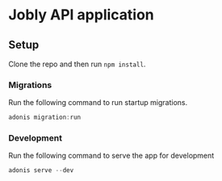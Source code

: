 # Jobly API application

## Setup

Clone the repo and then run `npm install`.


### Migrations

Run the following command to run startup migrations.

```js
adonis migration:run
```

### Development

Run the following command to serve the app for development

```js
adonis serve --dev
```



